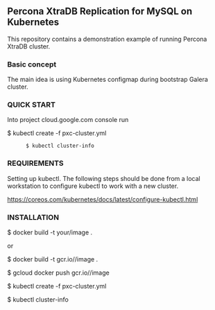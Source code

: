 ## Percona XtraDB Replication for MySQL on Kubernetes

This repository contains a demonstration example of running Percona XtraDB cluster.

### Basic concept

The main idea is using Kubernetes configmap during bootstrap Galera cluster.

### QUICK START
Into project cloud.google.com console run 

$ kubectl create -f pxc-cluster.yml


          $ kubectl cluster-info

### REQUIREMENTS
Setting up kubectl.
The following steps should be done from a local workstation to configure kubectl to work with a new cluster.

https://coreos.com/kubernetes/docs/latest/configure-kubectl.html

### INSTALLATION
$ docker build -t your/image . 

or

$ docker build -t gcr.io/<your-project-id>/image .

$ gcloud docker push gcr.io/<your-project-id>/image

$ kubectl create -f pxc-cluster.yml

$ kubectl cluster-info
